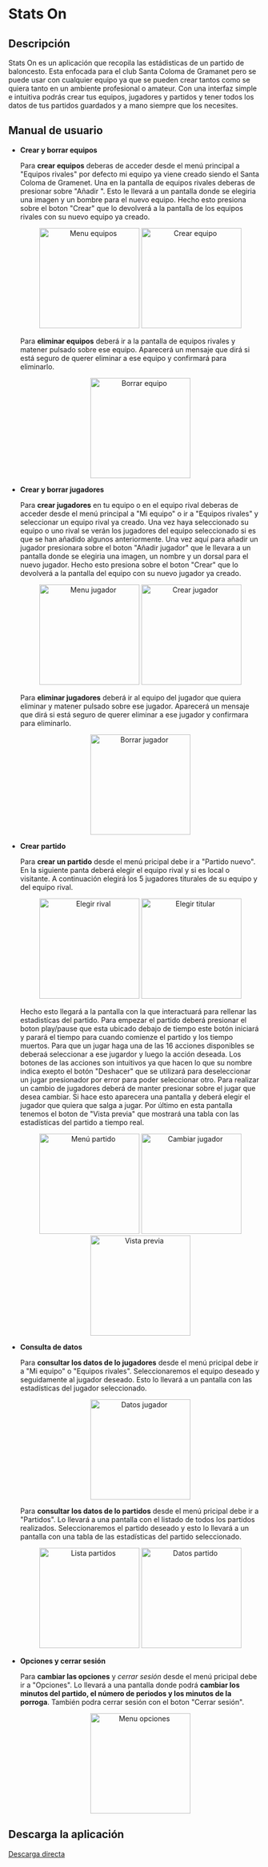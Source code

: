 # Stats On
## Descripción
Stats On es un aplicación que recopila las estádisticas de un partido de baloncesto.
Esta enfocada para el club Santa Coloma de Gramanet pero se puede usar con cualquier equipo ya que se pueden crear
tantos como se quiera tanto en un ambiente profesional o amateur.
Con una interfaz simple e intuitiva podrás crear tus equipos, jugadores y partidos y tener todos los datos de tus partidos guardados
y a mano siempre que los necesites.

## Manual de usuario

- **Crear y borrar equipos**

    Para **crear equipos** deberas de acceder desde el menú principal a "Equipos rivales" por defecto mi equipo ya viene creado siendo el Santa Coloma de Gramenet.
    Una en la pantalla de equipos rivales deberas de presionar sobre "Añadir ". Esto le llevará a un pantalla donde se elegiria una imagen y un bombre para el nuevo equipo.
    Hecho esto presiona sobre el boton "Crear" que lo devolverá a la pantalla de los equipos rivales con su nuevo equipo ya creado.

    <div align="center">
        <img src="imagenes/menu_equipo.jpg" alt="Menu equipos" width="200" margin="10px auto"/>
        <img src="imagenes/crear_equipo.jpg" alt="Crear equipo" width="200" margin="10px auto"/>
    </div>

   Para **eliminar equipos** deberá ir a la pantalla de equipos rivales y matener pulsado sobre ese equipo. Aparecerá un mensaje que dirá si está seguro de querer eliminar a ese equipo
   y confirmará para eliminarlo.

    <div align="center">
        <img src="imagenes/borrar_equipo.jpg" alt="Borrar equipo" width="200"/>
    </div>

- **Crear y borrar jugadores**

    Para **crear jugadores** en tu equipo o en el equipo rival deberas de acceder desde el menú principal a "Mi equipo" o ir a "Equipos rivales" y seleccionar un equipo rival ya creado.
    Una vez haya seleccionado su equipo o uno rival se verán los jugadores del equipo seleccionado si es que se han añadido algunos anteriormente. Una vez aquí para añadir un jugador presionara
    sobre el boton "Añadir jugador" que le llevara a un pantalla donde se elegiria una imagen, un nombre y un dorsal para el nuevo jugador. Hecho esto presiona sobre el boton "Crear" que lo devolverá
    a la pantalla del equipo con su nuevo jugador ya creado.

    <div align="center">
        <img src="imagenes/menu_jugador.jpg" alt="Menu jugador" width="200" margin="10px auto"/>
        <img src="imagenes/crear_jugador.jpg" alt="Crear jugador" width="200" margin="10px auto"/>
    </div>

   Para **eliminar jugadores** deberá ir al equipo del jugador que quiera eliminar y matener pulsado sobre ese jugador. Aparecerá un mensaje que dirá si está seguro de querer eliminar a ese jugador
   y confirmara para eliminarlo.

    <div align="center">
        <img src="imagenes/borrar_jugador.jpg" alt="Borrar jugador" width="200" margin="10px auto"/>
    </div>

- **Crear partido**

    Para **crear un partido** desde el menú pricipal debe ir a "Partido nuevo". En la siguiente panta deberá elegir el equipo rival y si es local o visitante.
    A continuación elegirá los 5 jugadores titurales de su equipo y del equipo rival.

    <div align="center">
        <img src="imagenes/elegir_rival.jpg" alt="Elegir rival" width="200" margin="10px auto"/>
        <img src="imagenes/elegir_titular.jpg" alt="Elegir titular" width="200"margin="10px auto"/>
    </div>

    Hecho esto llegará a la pantalla con la que interactuará para rellenar las estadistícas del partido. Para empezar el partido deberá presionar el boton play/pause que esta ubicado
    debajo de tiempo este botón iniciará y parará el tiempo para cuando comienze el partido y los tiempo muertos.
    Para que un jugar haga una de las 16 acciones disponibles se deberaá seleccionar a ese jugardor y luego la acción deseada. Los botones de las acciones son intuitivos ya que hacen lo que
    su nombre indica exepto el botón "Deshacer" que se utilizará para deseleccionar un jugar presionador por error para poder seleccionar otro. Para realizar un cambio de jugadores deberá
    de manter presionar sobre el jugar que desea cambiar. Si hace esto aparecera una pantalla y deberá elegir el jugador que quiera que salga a jugar. Por último en esta pantalla tenemos
    el boton de "Vista previa" que mostrará una tabla con las estadísticas del partido a tiempo real.

    <div align="center">
        <img src="imagenes/menu_partido.jpg" alt="Menú partido" width="200" margin="10px auto"/>
        <img src="imagenes/cambiar_jugador.jpg" alt="Cambiar jugador" width="200" margin="10px auto"/>
        <img src="imagenes/vista_previa.jpg" alt="Vista previa" width="200" margin="10px auto"/>
    </div>

- **Consulta de datos**

    Para **consultar los datos de lo jugadores** desde el menú pricipal debe ir a "Mi equipo" o "Equipos rivales". Seleccionaremos el equipo deseado y seguidamente al jugador deseado. Esto lo llevará
    a un pantalla con las estadísticas del jugador seleccionado.

     <div align="center">
        <img src="imagenes/datos_jugador.jpg" alt="Datos jugador" width="200" margin="10px auto"/>
     </div>

    Para **consultar los datos de lo partidos** desde el menú pricipal debe ir a "Partidos". Lo llevará a una pantalla con el listado de todos los partidos realizados.
    Seleccionaremos el partido deseado y esto lo llevará a un pantalla con una tabla de las estadísticas del partido seleccionado.

    <div align="center">
        <img src="imagenes/lista_partido.jpg" alt="Lista partidos" width="200" margin="10px auto"/>
        <img src="imagenes/datos_partido.jpg" alt="Datos partido" width="200" margin="10px auto"/>
    </div>

- **Opciones y cerrar sesión**

    Para **cambiar las opciones** y *cerrar sesión* desde el menú pricipal debe ir a "Opciones". Lo llevará a una pantalla donde podrá **cambiar los minutos del partido, el número de periodos y los minutos
    de la porroga**. También podra cerrar sesión con el boton "Cerrar sesión".

    <div align="center">
        <img src="imagenes/menu_opciones.jpg" alt="Menu opciones" width="200" margin="10px auto"/>
    </div>

## Descarga la aplicación
[Descarga directa](statson.apk)
